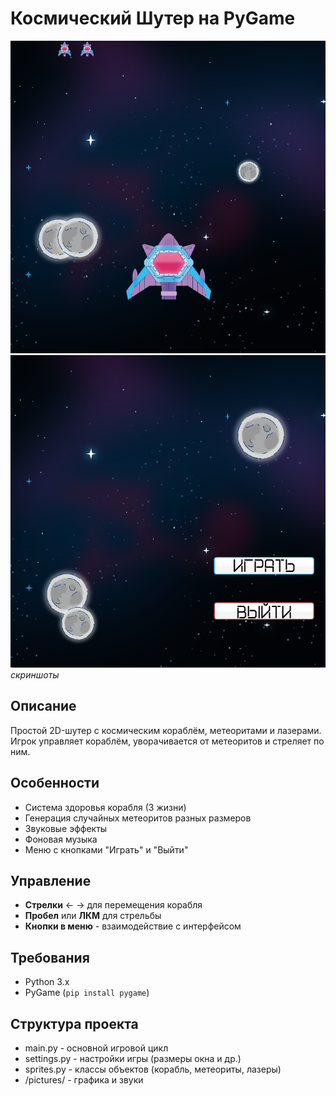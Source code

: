 # Космический Шутер на PyGame

![error](pictures/gamepla_screenshot.png) 
![error](pictures/menu_screenshot.png) *скриншоты*

## Описание
Простой 2D-шутер с космическим кораблём, метеоритами и лазерами. Игрок управляет кораблём, уворачивается от метеоритов и стреляет по ним.

## Особенности
- Система здоровья корабля (3 жизни)
- Генерация случайных метеоритов разных размеров
- Звуковые эффекты
- Фоновая музыка
- Меню с кнопками "Играть" и "Выйти"

## Управление
- **Стрелки** ← → для перемещения корабля
- **Пробел** или **ЛКМ** для стрельбы
- **Кнопки в меню** - взаимодействие с интерфейсом

## Требования
- Python 3.x
- PyGame (`pip install pygame`)

## Структура проекта
- main.py - основной игровой цикл
- settings.py - настройки игры (размеры окна и др.)
- sprites.py - классы объектов (корабль, метеориты, лазеры)
- /pictures/ - графика и звуки
